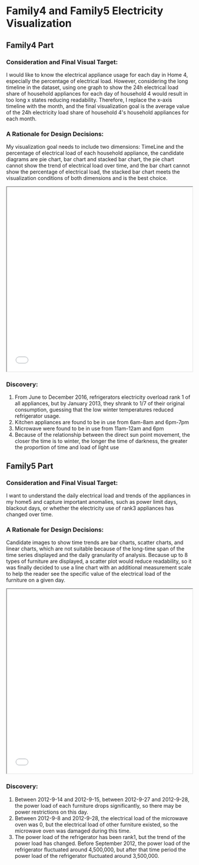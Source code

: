 # Family4 and Family5 Electricity Visualization

## Family4 Part

### Consideration and Final Visual Target:

I would like to know the electrical appliance usage for each day in Home 4, especially the percentage of electrical load. However, considering the long timeline in the dataset, using one graph to show the 24h electrical load share of household appliances for each day of household 4 would result in too long x states reducing readability. Therefore, I replace the x-axis timeline with the month, and the final visualization goal is the average value of the 24h electricity load share of household 4's household appliances for each month.

### A Rationale for Design Decisions:

My visualization goal needs to include two dimensions: TimeLine and the percentage of electrical load of each household appliance, the candidate diagrams are pie chart, bar chart and stacked bar chart, the pie chart cannot show the trend of electrical load over time, and the bar chart cannot show the percentage of electrical load, the stacked bar chart meets the visualization conditions of both dimensions and is the best choice.

<iframe src="plotly.html" width="100%" height="500">
</iframe>

### Discovery:

1.	From June to December 2016, refrigerators electricity overload rank 1 of all appliances, but by January 2013, they shrank to 1/7 of their original consumption, guessing that the low winter temperatures reduced refrigerator usage.
2.	Kitchen appliances are found to be in use from 6am-8am and 6pm-7pm
3.	Microwave were found to be in use from 11am-12am and 6pm
4.	Because of the relationship between the direct sun point movement, the closer the time is to winter, the longer the time of darkness, the greater the proportion of time and load of light use

## Family5 Part

### Consideration and Final Visual Target:

I want to understand the daily electrical load and trends of the appliances in my home5 and capture important anomalies, such as power limit days, blackout days, or whether the electricity use of rank3 appliances has changed over time.

### A Rationale for Design Decisions:

Candidate images to show time trends are bar charts, scatter charts, and linear charts, which are not suitable because of the long-time span of the time series displayed and the daily granularity of analysis. Because up to 8 types of furniture are displayed, a scatter plot would reduce readability, so it was finally decided to use a line chart with an additional measurement scale to help the reader see the specific value of the electrical load of the furniture on a given day.

<iframe src="altair.html" width="100%" height="500">
</iframe>

### Discovery:

1.	Between 2012-9-14 and 2012-9-15, between 2012-9-27 and 2012-9-28, the power load of each furniture drops significantly, so there may be power restrictions on this day.
2.	Between 2012-9-8 and 2012-9-28, the electrical load of the microwave oven was 0, but the electrical load of other furniture existed, so the microwave oven was damaged during this time.
3.	The power load of the refrigerator has been rank1, but the trend of the power load has changed. Before September 2012, the power load of the refrigerator fluctuated around 4,500,000, but after that time period the power load of the refrigerator fluctuated around 3,500,000.











